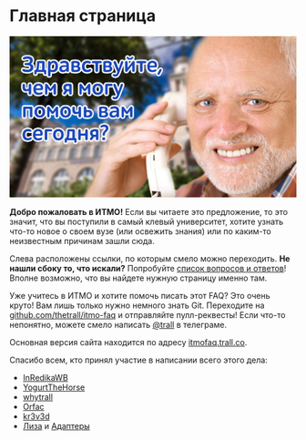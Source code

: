 # Главная страница

![клевая картинка с Гарольдом, йей!](cover.jpg)

**Добро пожаловать в ИТМО!** Если вы читаете это предложение, то это значит, что вы поступили в самый клевый университет, хотите узнать что-то новое о своем вузе (или освежить знания) или по каким-то неизвестным причинам зашли сюда.

Слева расположены ссылки, по которым смело можно переходить. **Не нашли сбоку то, что искали?** Попробуйте [список вопросов и ответов](qa.md)! Вполне возможно, что вы найдете нужную страницу именно там.

Уже учитесь в ИТМО и хотите помочь писать этот FAQ? Это очень круто! Вам лишь только нужно немного знать Git. Переходите на [github.com/thetrall/itmo-faq](https://github.com/thetrall/itmo-faq) и отправляйте пулл-реквесты! Если что-то непонятно, можете смело написать [@trall](https://t.me/trall) в телеграме.

Основная версия сайта находится по адресу [itmofaq.trall.co](https://itmofaq.trall.co).

Спасибо всем, кто принял участие в написании всего этого дела:
- [InRedikaWB](https://github.com/InRedikaWB)
- [YogurtTheHorse](https://github.com/YogurtTheHorse)
- [whytrall](https://github.com/whytrall)
- [Orfac](https://github.com/Orfac)
- [kr3v3d](https://github.com/kr3v3d)
- [Лиза](https://vk.com/khor.elizaveta) и [Адаптеры](https://vk.com/adapteritmo)
